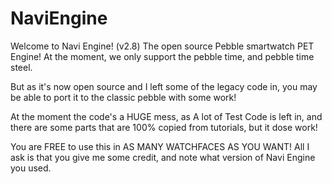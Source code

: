 # NaviEngine
Welcome to Navi Engine! (v2.8)
The open source Pebble smartwatch PET Engine!
At the moment, we only support the pebble time, and pebble time steel.

But as it's now open source and I left some of the legacy code in, you may be able to port
it to the classic pebble with some work!

At the moment the code's a HUGE mess, as A lot of Test Code is left in,
and there are some parts that are 100% copied from tutorials, but it dose work!

You are FREE to use this in AS MANY WATCHFACES AS YOU WANT!
All I ask is that you give me some credit, and note what version of Navi Engine you used.

